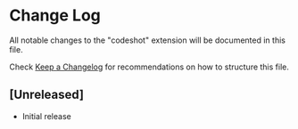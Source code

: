 # Change Log
All notable changes to the "codeshot" extension will be documented in this file.

Check [Keep a Changelog](http://keepachangelog.com/) for recommendations on how to structure this file.

## [Unreleased]
- Initial release